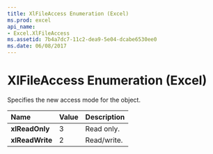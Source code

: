 ```yaml
---
title: XlFileAccess Enumeration (Excel)
ms.prod: excel
api_name:
- Excel.XlFileAccess
ms.assetid: 7b4a7dc7-11c2-dea9-5e04-dcabe6530ee0
ms.date: 06/08/2017
---
```



# XlFileAccess Enumeration (Excel)

Specifies the new access mode for the object.



|**Name**|**Value**|**Description**|
|:-----|:-----|:-----|
| **xlReadOnly**|3|Read only.|
| **xlReadWrite**|2|Read/write.|

